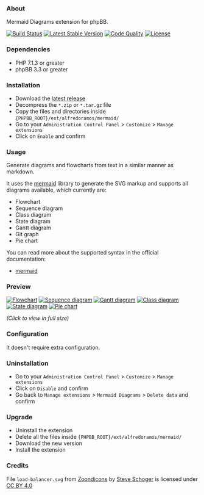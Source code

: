 ### About

Mermaid Diagrams extension for phpBB.

[![Build Status](https://img.shields.io/travis/com/AlfredoRamos/phpbb-ext-mermaid.svg?style=flat-square)](https://travis-ci.com/AlfredoRamos/phpbb-ext-mermaid)
[![Latest Stable Version](https://img.shields.io/github/tag/AlfredoRamos/phpbb-ext-mermaid.svg?label=stable&style=flat-square)](https://github.com/AlfredoRamos/phpbb-ext-mermaid/releases)
[![Code Quality](https://img.shields.io/codacy/grade/6ca752c34b9d4b66b7eb1c5de12af765.svg?style=flat-square)](https://app.codacy.com/manual/AlfredoRamos/phpbb-ext-mermaid/dashboard)
[![License](https://img.shields.io/github/license/AlfredoRamos/phpbb-ext-mermaid.svg?style=flat-square)](https://raw.githubusercontent.com/AlfredoRamos/phpbb-ext-mermaid/master/license.txt)

### Dependencies

- PHP 7.1.3 or greater
- phpBB 3.3 or greater

### Installation

- Download the [latest release](https://github.com/AlfredoRamos/phpbb-ext-mermaid/releases)
- Decompress the `*.zip` or `*.tar.gz` file
- Copy the files and directories inside `{PHPBB_ROOT}/ext/alfredoramos/mermaid/`
- Go to your `Administration Control Panel` > `Customize` > `Manage extensions`
- Click on `Enable` and confirm

### Usage

Generate diagrams and flowcharts from text in a similar manner as markdown.

It uses the [mermaid](https://github.com/mermaid-js/mermaid) library to generate the SVG markup and supports all diagrams available, which currently are:

- Flowchart
- Sequence diagram
- Class diagram
- State diagram
- Gantt diagram
- Git graph
- Pie chart

You can read more about the supported syntax in the official documentation:

- [mermaid](https://mermaidjs.github.io)

### Preview

[![Flowchart](https://i.imgur.com/5jhoiqgb.png)](https://i.imgur.com/5jhoiqg.png)
[![Sequence diagram](https://i.imgur.com/QPVhPuhb.png)](https://i.imgur.com/QPVhPuh.png)
[![Gantt diagram](https://i.imgur.com/C1qOugrb.png)](https://i.imgur.com/C1qOugr.png)
[![Class diagram](https://i.imgur.com/iHEDfxQb.png)](https://i.imgur.com/iHEDfxQ.png)
[![State diagram](https://i.imgur.com/hDGmUm9b.png)](https://i.imgur.com/hDGmUm9.png)
[![Pie chart](https://i.imgur.com/WP7uiQwb.png)](https://i.imgur.com/WP7uiQw.png)

*(Click to view in full size)*

### Configuration

It doesn't require extra configuration.

### Uninstallation

- Go to your `Administration Control Panel` > `Customize` > `Manage extensions`
- Click on `Disable` and confirm
- Go back to `Manage extensions` > `Mermaid Diagrams` > `Delete data` and confirm

### Upgrade

- Uninstall the extension
- Delete all the files inside `{PHPBB_ROOT}/ext/alfredoramos/mermaid/`
- Download the new version
- Install the extension

### Credits

File `load-balancer.svg` from [Zoondicons](https://www.zondicons.com/) by [Steve Schoger](https://twitter.com/steveschoger) is licensed under [CC BY 4.0](https://creativecommons.org/licenses/by/4.0/)
